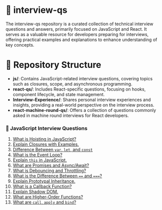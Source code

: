 # 📘 interview-qs
The interview-qs repository is a curated collection of technical interview questions and answers, primarily focused on JavaScript and React. It serves as a valuable resource for developers preparing for interviews, offering practical examples and explanations to enhance understanding of key concepts.

# 📁 Repository Structure
- **js/**: Contains JavaScript-related interview questions, covering topics such as closures, scope, and asynchronous programming.
- **react-qs/**: Includes React-specific questions, focusing on hooks, component lifecycle, and state management.
- **Interview-Experience/**: Shares personal interview experiences and insights, providing a real-world perspective on the interview process.
- **react-machine-round-qs/**: Offers a collection of questions commonly asked in machine round interviews for React developers.

### 📘 JavaScript Interview Questions

1. [What is Hoisting in JavaScript?](./js/hoisting.md)
2. [Explain Closures with Examples.](./js/closures.js)
3. [Difference Between `var`, `let`, and `const`](./js/var-let-const.js)
4. [What is the Event Loop?](./js/event-loop.md)
5. [Explain `this` in JavaScript.](./js/this.md)
6. [What are Promises and Async/Await?](./js/promises-async-await.md)
7. [What is Debouncing and Throttling?](./js/debounce-throttle.md)
8. [What is the Difference Between `==` and `===`?](./js/equality-operators.md)
9. [Explain Prototypal Inheritance.](./js/prototypes.md)
10. [What is a Callback Function?](./js/callbacks.md)
11. [Explain Shadow DOM.](./js/shadow-dom.md)
12. [What are Higher-Order Functions?](./js/higher-order-functions.md)
13. [What are `call`, `apply` and  `bind`?](./js/call-apply-bind.js)
